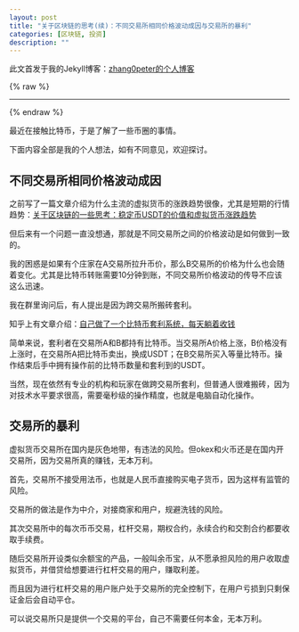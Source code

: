```yaml
---
layout: post
title: "关于区块链的思考(续)：不同交易所相同价格波动成因与交易所的暴利"
categories: [区块链, 投资]
description: ""
---
```


此文首发于我的Jekyll博客：[zhang0peter的个人博客](https://zhang0peter.com)         

{% raw %}
***          
{% endraw %}

最近在接触比特币，于是了解了一些币圈的事情。

下面内容全部是我的个人想法，如有不同意见，欢迎探讨。

## 不同交易所相同价格波动成因

之前写了一篇文章介绍为什么主流的虚拟货币的涨跌趋势很像，尤其是短期的行情趋势：[关于区块链的一些思考：稳定币USDT的价值和虚拟货币涨跌趋势](https://zhang0peter.com/2020/04/03/blockchain/)

但后来有一个问题一直没想通，那就是不同交易所之间的价格波动是如何做到一致的。

我的困惑是如果有个庄家在A交易所拉升币价，那么B交易所的价格为什么也会随着变化。尤其是比特币转账需要10分钟到账，不同交易所价格波动的传导不应该这么迅速。

我在群里询问后，有人提出是因为跨交易所搬砖套利。

知乎上有文章介绍：[自己做了一个比特币套利系统，每天躺着收钱](https://zhuanlan.zhihu.com/p/20090944)

简单来说，套利者在交易所A和B都持有比特币。当交易所A价格上涨，B价格没有上涨时，在交易所A把比特币卖出，换成USDT；在B交易所买入等量比特币。操作结束后手中拥有操作前的比特币数量和套利到的USDT。

当然，现在依然有专业的机构和玩家在做跨交易所套利，但普通人很难搬砖，因为对技术水平要求很高，需要毫秒级的操作精度，也就是电脑自动化操作。


## 交易所的暴利

虚拟货币交易所在国内是灰色地带，有违法的风险。但okex和火币还是在国内开交易所，因为交易所真的赚钱，无本万利。

首先，交易所不接受用法币，也就是人民币直接购买电子货币，因为这样有监管的风险。

交易所的做法是作为中介，对接商家和用户，规避洗钱的风险。

其次交易所中的每次币币交易，杠杆交易，期权合约，永续合约和交割合约都要收取手续费。

随后交易所开设类似余额宝的产品，一般叫余币宝，从不愿承担风险的用户收取虚拟货币，并借贷给想要进行杠杆交易的用户，赚取利差。

而且因为进行杠杆交易的用户账户处于交易所的完全控制下，在用户亏损到只剩保证金后会自动平仓。

可以说交易所只是提供一个交易的平台，自己不需要任何本金，无本万利。

